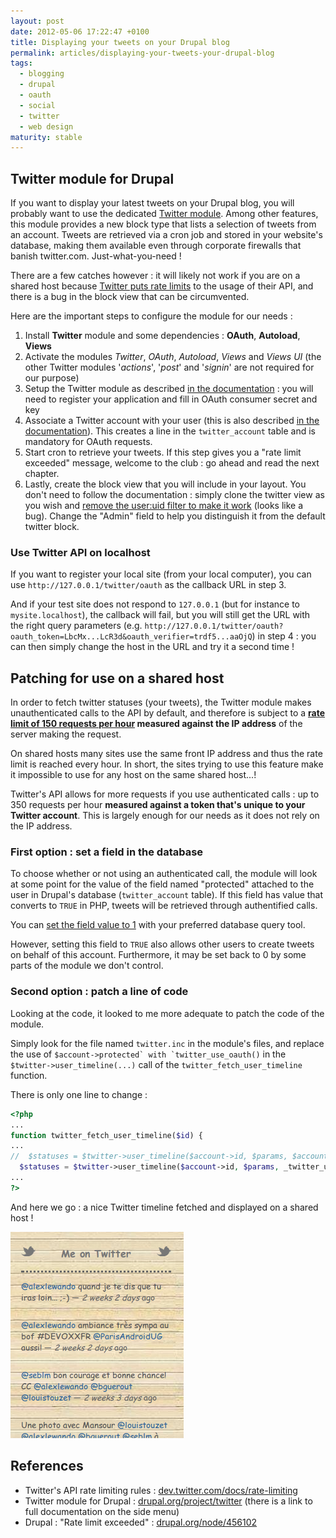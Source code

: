 ```yaml
---
layout: post
date: 2012-05-06 17:22:47 +0100
title: Displaying your tweets on your Drupal blog
permalink: articles/displaying-your-tweets-your-drupal-blog
tags:
  - blogging
  - drupal
  - oauth
  - social
  - twitter
  - web design
maturity: stable
---
```


## Twitter module for Drupal

If you want to display your latest tweets on your Drupal blog, you will probably want to use the dedicated [Twitter module](http://drupal.org/project/twitter). Among other features, this module provides a new block type that lists a selection of tweets from an account. Tweets are retrieved via a cron job and stored in your website's database, making them available even through corporate firewalls that banish twitter.com. Just-what-you-need !

There are a few catches however : it will likely not work if you are on a shared host because [Twitter puts rate limits](https://dev.twitter.com/docs/rate-limiting) to the usage of their API, and there is a bug in the block view that can be circumvented.

Here are the important steps to configure the module for our needs :

1. Install **Twitter** module and some dependencies : **OAuth**, **Autoload**, **Views**
2. Activate the modules *Twitter*, *OAuth*, *Autoload*, *Views* and *Views UI* (the other Twitter modules '*actions*', '*post*' and '*signin*' are not required for our purpose)
3. Setup the Twitter module as described [in the documentation](http://drupal.org/node/1226204) : you will need to register your application and fill in OAuth consumer secret and key
4. Associate a Twitter account with your user (this is also described [in the documentation](http://drupal.org/node/1253026)). This creates a line in the `twitter_account` table and is mandatory for OAuth requests.
5. Start cron to retrieve your tweets. If this step gives you a "rate limit exceeded" message, welcome to the club : go ahead and read the next chapter.
6. Lastly, create the block view that you will include in your layout. You don't need to follow the documentation : simply clone the twitter view as you wish and [remove the user:uid filter to make it work](http://drupal.org/node/1253026#comment-5917528) (looks like a bug). Change the "Admin" field to help you distinguish it from the default twitter block.


### Use Twitter API on localhost

If you want to register your local site (from your local computer), you can use `http://127.0.0.1/twitter/oauth` as the callback URL in step 3.

And if your test site does not respond to `127.0.0.1` (but for instance to `mysite.localhost`), the callback will fail, but you will still get the URL with the right query parameters (e.g. `http://127.0.0.1/twitter/oauth?oauth_token=LbcMx...LcR3d&oauth_verifier=trdf5...aaOjQ`) in step 4 : you can then simply change the host in the URL and try it a second time !

## Patching for use on a shared host

In order to fetch twitter statuses (your tweets), the Twitter module makes unauthenticated calls to the API by default, and therefore is subject to a **[rate limit of 150 requests per hour](https://dev.twitter.com/docs/rate-limiting#rest) measured against the IP address** of the server making the request.

On shared hosts many sites use the same front IP address and thus the rate limit is reached every hour. In short, the sites trying to use this feature make it impossible to use for any host on the same shared host...!

Twitter's API allows for more requests if you use authenticated calls : up to 350 requests per hour **measured against a token that's unique to your Twitter account**. This is largely enough for our needs as it does not rely on the IP address.

### First option : set a field in the database

To choose whether or not using an authenticated call, the module will look at some point for the value of the field named "protected" attached to the user in Drupal's database (`twitter_account` table). If this field has value that converts to `TRUE` in PHP, tweets will be retrieved through authentified calls.

You can [set the field value to 1](http://drupal.org/node/1358308#comment-5644266) with your preferred database query tool.

However, setting this field to `TRUE` also allows other users to create tweets on behalf of this account. Furthermore, it may be set back to 0 by some parts of the module we don't control.

### Second option : patch a line of code

Looking at the code, it looked to me more adequate to patch the code of the module.

Simply look for the file named `twitter.inc` in the module's files, and replace the use of ``$account->protected` with `twitter_use_oauth()`` in the ``$twitter->user_timeline(...)`` call of the `twitter_fetch_user_timeline` function.

There is only one line to change :

```php
<?php
...
function twitter_fetch_user_timeline($id) {
...
//  $statuses = $twitter->user_timeline($account->id, $params, $account->protected);
  $statuses = $twitter->user_timeline($account->id, $params, _twitter_use_oauth());
...
?>
```

And here we go : a nice Twitter timeline fetched and displayed on a shared host !

![Sample site tweets block](/assets/blog/sites_tweets.png)


## References

- Twitter's API rate limiting rules : [dev.twitter.com/docs/rate-limiting](https://dev.twitter.com/docs/rate-limiting)
- Twitter module for Drupal : [drupal.org/project/twitter](http://drupal.org/project/twitter) (there is a link to full documentation on the side menu)
- Drupal : "Rate limit exceeded" : [drupal.org/node/456102](http://drupal.org/node/456102)
